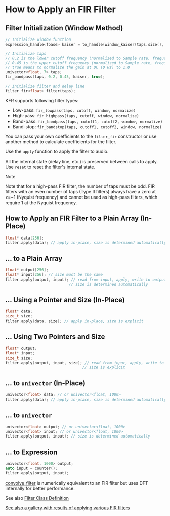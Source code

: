 # How to Apply an FIR Filter

## Filter Initialization (Window Method)

```c++ linenums="1"
// Initialize window function
expression_handle<fbase> kaiser = to_handle(window_kaiser(taps.size(), 3.0));

// Initialize taps
// 0.2 is the lower cutoff frequency (normalized to Sample rate, frequency_Hz / samplerate_Hz)
// 0.45 is the upper cutoff frequency (normalized to Sample rate, frequency_Hz / samplerate_Hz)
// true means to normalize the gain at DC (0 Hz) to 1.0
univector<float, 7> taps;
fir_bandpass(taps, 0.2, 0.45, kaiser, true);

// Initialize filter and delay line
filter_fir<float> filter(taps);
```

KFR supports following filter types:
* Low-pass: `fir_lowpass(taps, cutoff, window, normalize)`
* High-pass: `fir_highpass(taps, cutoff, window, normalize)`
* Band-pass: `fir_bandpass(taps, cutoff1, cutoff2, window, normalize)`
* Band-stop: `fir_bandstop(taps, cutoff1, cutoff2, window, normalize)`

You can pass your own coefficients to the `filter_fir` constructor or use another method to calculate coefficients for the filter.

Use the `apply` function to apply the filter to audio.

All the internal state (delay line, etc.) is preserved between calls to apply. Use `reset` to reset the filter's internal state.

> [!note]
> Note that for a high-pass FIR filter, the number of taps must be odd.
> FIR filters with an even number of taps (Type II filters) always have a zero at z=−1 (Nyquist frequency) and cannot be used as high-pass filters, which require 1 at the Nyquist frequency.

## How to Apply an FIR Filter to a Plain Array (In-Place)

```c++ linenums="1"
float* data[256];
filter.apply(data); // apply in-place, size is determined automatically
```

## ... to a Plain Array

```c++ linenums="1"
float* output[256];
float* input[256]; // size must be the same
filter.apply(output, input); // read from input, apply, write to output, 
                            // size is determined automatically
```

## ... Using a Pointer and Size (In-Place)

```c++ linenums="1"
float* data;
size_t size;
filter.apply(data, size); // apply in-place, size is explicit
```

## ... Using Two Pointers and Size

```c++ linenums="1"
float* output;
float* input;
size_t size;
filter.apply(output, input, size); // read from input, apply, write to output, 
                                  // size is explicit
```

## ... to `univector` (In-Place)

```c++ linenums="1"
univector<float> data; // or univector<float, 1000>
filter.apply(data); // apply in-place, size is determined automatically
```

## ... to `univector`

```c++ linenums="1"
univector<float> output; // or univector<float, 1000>
univector<float> input; // or univector<float, 1000>
filter.apply(output, input); // size is determined automatically
```

## ... to Expression

```c++ linenums="1"
univector<float, 1000> output;
auto input = counter();
filter.apply(output, input);
```

[convolve_filter](convolution.md) is numerically equivalent to an FIR filter but uses DFT internally for better performance.

See also [Filter Class Definition](auto/filter.md)

[See also a gallery with results of applying various FIR filters](fir_gallery.md)
